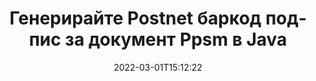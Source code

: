 ---
############################# Static ############################
layout: "auto-gen-signature"
date: 2022-03-01T15:12:22
draft: false
operation: Sign
signaturetype: Barcode
codetype: Postnet
fileformat: Ppsm
productName: Java
lang: bg
productCode: java
otherformats: pdf doc docx docm dot dotm dotx odt ott rtf xls xlsx xlsm xlsb csv ods ots xltx xltm ppt pptx pps ppsx odp otp potx potm pptm ppsm png jpg bmp gif tiff svg webp wmf
breadcrumb: Put  Barcode signature on Ppsm for Java

############################# Head ############################
head_title: "eSign Ppsm документ с Postnet баркод в Java"
head_description: "Създайте Postnet баркод подпис и го поставете в Ppsm документ с Java, като използвате няколко реда код. Използвайте API на GroupDocs Document Signature за подписване на различни файлови формати."

############################# Header ############################
title: "Генерирайте Postnet баркод подпис за документ Ppsm в Java"
description: "Електронно подпишете вашите Ppsm бизнес документи с Postnet баркод. Генерирайте баркод подпис бързо и лесно с няколко реда код, за да зададете опции за подписване."
bg_image: "https://cms.admin.containerize.com/templates/aspose/App_Themes/V3/images/bg/header1.png"
bg_overlay: false
button:
    enable: true

############################# SubMenu ############################
submenu:
    enable: true

    left:
        img_alt: "GroupDocs.Signature for Java"
        image: "https://cms.admin.containerize.com/templates/groupdocs/images/product-logos/90x90-noborder/groupdocs-signature-java.png"
        product: "GroupDocs.Signature"
        platform: "Java"



############################# About ############################
about:
    enable: true
    title: "Относно API за подписи на баркодове на GroupDocs.Signature for Java."
    content: |
        [GroupDocs.Signature for Java](https://products.groupdocs.com/signature/java/) е бърз и лесен API за управление на електронно подписване на цифрови документи с помощта на типове баркодове като UPCA, UPCE, EAN13, EAN14, Code39, Code39Extended, Code128, Codabar, Postnet, ISBN , ITF14 и много други. Клиентите могат лесно да създават баркодове, предоставящи необходимия текст, и да ги поставят в PDF, Microsoft Office Words документи, Microsoft Office Excel работни книги, MS PowerPoint презентации, Adobe Photoshop файлове и различни формати на изображения. Баркодовете, поставени в документи, могат да бъдат актуализирани, търсени, потвърдени, изтрити или визуализирани. Освен това се поддържа персонализиране на баркодове.
    

############################# Steps ############################
steps:
    enable: true
    title_left: "Стъпки за подписване на Ppsm с Barcode в Java"
    content_left: |
        [GroupDocs.Signature for Java](https://products.groupdocs.com/signature/java/) предоставя възможност за бързо и лесно подписване на Ppsm документи с Barcode подписи.
        
        * Създайте екземпляр на клас подпис, предоставящ файл Ppsm, който трябва да се подписва като път или поток от памет
        * Създайте клас SignOptions и задайте всички изисквани данни.
        * Извикване на метода Signature.Sign(), предаващ изходен файл Ppsm или поток от памет

    title_right: " Системни изисквания"
    content_right: |
        GroupDocs.Signature for Java се поддържат от всички основни платформи и операционни системи. Преди да изпълните кода по-долу, моля, уверете се, че имате следните предпоставки, инсталирани на вашата система.

        * Операционни системи: Microsoft Windows, Linux, MacOS
        * Среди за разработка: NetBeans, Intellij IDEA, Eclipse, etc.
        * Java runtime: J2SE 6.0 and above
        * Вземете най-новия GroupDocs.Signature for Java от [Maven](https://repository.groupdocs.com/webapp/#/artifacts/browse/tree/General/repo/com/groupdocs/groupdocs-signature)
         
    code: |
        ```java    
                
        // Set up input Ppsm file
        String filePath = "input.ppsm";
        // Set up output file
        String outputFilePath = "output.ppsm";

        // Instantiate Signature for input file
        Signature signature = new Signature(filePath);

        // create barcode option with predefined barcode text
        BarcodeSignOptions options = new BarcodeSignOptions("John Smith");

        // setup Barcode encoding type
        options.setEncodeType(BarcodeTypes.Postnet);

        // set signature position
        options.setLeft(50);
        options.setTop(50);
        options.setWidth(200);
        options.setHeight(50);

        // sign Ppsm document
        SignResult result = signature.sign(outputFilePath, options);

        ```

############################# Demos ############################
demos:
    enable: true
    title: "Подписване на Ppsm документи с Barcode Демо на живо"
    content: |
       Подпишете файл Ppsm с различни подписи точно сега, като посетите уебсайта [GroupDocs.Signature App](https://products.groupdocs.app/signature/family). Безплатна онлайн демонстрация ви очаква.

        
############################# About Formats ############################
about_formats:
    enable: true
    format:
        # format loop
        - icon: "fas fa-barcode"
          title: "About Postnet Barcode"
          content: |
            POSTNET (Teхника за кодиране на пощенски цифри) е символ на баркод, използван от Пощенската служба на Съединените щати за подпомагане на насочването на пощата.
          characterset: |
             Цифри (0-9).
          textcapacity: |
             До 11 знака.
          image: |
             iVBORw0KGgoAAAANSUhEUgAAACcAAAAjCAYAAAAXMhMjAAAAAXNSR0IArs4c6QAAAARnQU1BAACxjwv8YQUAAAAJcEhZcwAADsMAAA7DAcdvqGQAAACeSURBVFhH7c7BCkMxEELR/P9Pp1LoRrCXpi4Cbw5kIRKZtS82x52a407Ncae+HrfWer8Pyr+i/3NcQv/nuIT+z3EJ/X/Ocf9mlxuhsXZ2uREaa2eXG6Gxdna5ERprZ5cbobF2drkRGmtnlxuhsXZ2uREaa2eXG6Gxdna5ERprZ5cbobF2drkRGmtnlxuhsXZ2ubnAHHdqjjt18XF7vwDevzbHqsQWPwAAAABJRU5ErkJggg==

          link: ""

############################# More Formats ############################
more_formats:
    enable: true
    title: "Други поддържани подписи Barcode за Java"
    content: |
        "Можете също да подпишете Ppsm с други типове подписи. Моля, вижте списъка по-долу."
    format: 
        
       
back_to_top:
    enable: true
---
